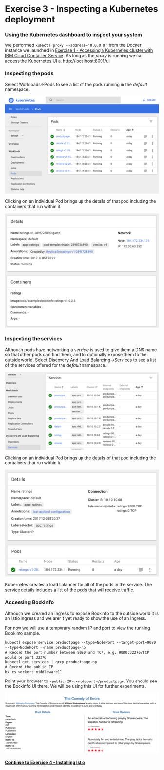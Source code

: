 # Exercise 3 - Inspecting a Kubernetes deployment

### Using the Kubernetes dashboard to inspect your system

We performed `kubectl proxy --address='0.0.0.0'` from the Docker instance we launched in [Exercise 1 - Accessing a Kubernetes cluster with IBM Cloud Container Service](../exercise-1/README.md).  As long as the _proxy_ is running we can access the Kubernetes UI at http://localhost:8001/ui

### Inspecting the pods

Select Workloads->Pods to see a list of the pods running in the _default_ namespace.

![Web UI Pods list](pods.png)

Clicking on an individual Pod brings up the details of that pod including the containers that run within it.

![Web UI Pod details](pod-details.png)

### Inspecting the services

Although pods have networking a _service_ is used to give them a DNS name so that other pods can find them,
and to optionally expose them to the outside world.  Select Discovery And Load Balancing->Services to see a list of the services
offered for the _default_ namespace.

![Web UI Services list](services.png)

Clicking on an individual Pod brings up the details of that pod including the containers that run within it.

![Web UI Service details](service-details.png)

Kubernetes creates a load balancer for all of the pods in the service.  The service details includes a list
of the pods that will receive traffic.

### Accessing Bookinfo

Although we created an Ingress to expose Bookinfo to the outside world it is an Istio Ingress and we aren't
yet ready to show the use of an Ingress.

For now we will use a temporary random IP and port to view the running Bookinfo sample.

```
kubectl expose service productpage --type=NodePort --target-port=9080 --type=NodePort --name productpage-np
# Record the port number between 9080 and TCP, e.g. 9080:32276/TCP would be port 32276
kubectl get services | grep productpage-np
# Record the public IP
bx cs workers middleware17
```

Point your browser to `<public-IP>:<nodeport>/productpage`.  You should see the Bookinfo UI there.  We will be
using this UI for further experiments.

<!--
Any web services on any pod can be exposed locally.  The Docker instance running the tutorial environment has port 8080 exposed.  Let's 

```
# localhost:8080 will respond as if it was productpage-v1:9080
kubectl port-forward productpage-v1-150936620-xv1j3 8080:9080
curl localhost:8080
```

Unfortunately the browser can't see productpage because the port-forward binds to 127.0.0.1, not 0.0.0.0.

-->

![Bookinfo Web UI](bookinfo.png)


#### [Continue to Exercise 4 - Installing Istio](../exercise-4/README.md)